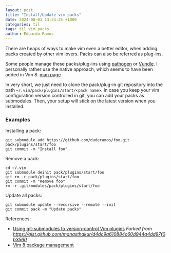 ```yaml
---
layout: post
title: "Install/Update vim packs"
date: 2024-08-01 13:33:25 +1000
categories: til
tags: til vim packs
author: Eduardo Ramos
---
```

There are heaps of ways to make vim even a better editor, when adding packs created by other vim lovers. Packs can also be referred as plug-ins.

Some people manage these packs/plug-ins using [pathogen](https://github.com/tpope/vim-pathogen) or [Vundle](https://github.com/VundleVim/Vundle.vim). I personally rather use the native approach, which seems to have been added in Vim 8. [man page](https://raw.githubusercontent.com/vim/vim/master/runtime/doc/version8.txt)

In very short, we just need to clone the pack/plug-in git repository into the path `~/.vim/pack/plugins/start/<pack name>`. In case you keep your vim configuration version controlled in git, you can add your packs as submodules. Then, your setup will stick on the latest version when you installed.

### Examples

Installing a pack:
```shell
git submodule add https://github.com/duderamos/foo.git pack/plugins/start/foo
git commit -m "Install foo"
```

Remove a pack:
```shell
cd ~/.vim
git submodule deinit pack/plugins/start/foo
git rm -r pack/plugins/start/foo
git commit -m "Remove foo"
rm -r .git/modules/pack/plugins/start/foo
```

Update all packs:
```shell
git submodule update --recursive --remote --init
git commit pack -m "Update packs"
```

References:
* [Using git-submodules to version-control Vim plugins](https://gist.github.com/duderamos/a4bcf2477031debdf1673c93703539ee) *Forked from https://gist.github.com/manasthakur/d4dc9a610884c60d944a4dd97f0b3560*
* [Vim 8 package management](https://www.danielfranklin.id.au/vim/vim-8-package-management/)
